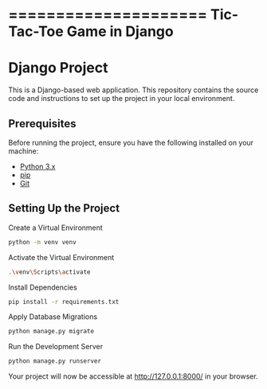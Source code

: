 =====================
Tic-Tac-Toe Game in Django
=====================

# Django Project

This is a Django-based web application. This repository contains the source code and instructions to set up the project in your local environment.

## Prerequisites

Before running the project, ensure you have the following installed on your machine:

- [Python 3.x](https://www.python.org/downloads/)
- [pip](https://pip.pypa.io/en/stable/)
- [Git](https://git-scm.com/)

## Setting Up the Project

Create a Virtual Environment
```bash
python -m venv venv
```
Activate the Virtual Environment
```bash
.\venv\Scripts\activate
```
Install Dependencies
```bash
pip install -r requirements.txt
```

Apply Database Migrations
```bash
python manage.py migrate
```

Run the Development Server
```bash
python manage.py runserver
```

Your project will now be accessible at http://127.0.0.1:8000/ in your browser.





